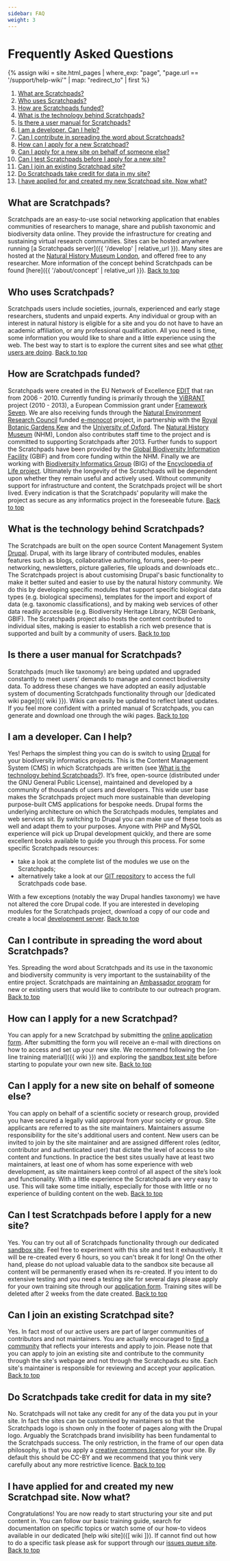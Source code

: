 ```yaml
---
sidebar: FAQ
weight: 3
---
```


Frequently Asked Questions
==========================

{% assign wiki = site.html_pages | where_exp: "page", "page.url == '/support/help-wiki'" | map: "redirect_to" | first  %}

1.  [What are Scratchpads?](#what-are-scratchpads)
2.  [Who uses Scratchpads?](#who-uses-scratchpads)
3.  [How are Scratchpads funded?](#how-are-scratchpads-funded)
4.  [What is the technology behind Scratchpads?](#what-is-the-technology-behind-scratchpads)
5.  [Is there a user manual for Scratchpads?](#is-there-a-user-manual-for-scratchpads)
6.  [I am a developer. Can I help?](#i-am-a-developer-can-i-help)
7.  [Can I contribute in spreading the word about Scratchpads?](#can-i-contribute-in-spreading-the-word-about-scratchpads)
8.  [How can I apply for a new Scratchpad?](#how-can-i-apply-for-a-new-scratchpad)
9.  [Can I apply for a new site on behalf of someone else?](#can-i-apply-for-a-new-site-on-behalf-of-someone-else)
10.  [Can I test Scratchpads before I apply for a new site?](#can-i-test-scratchpads-before-i-apply-for-a-new-site)
11.  [Can I join an existing Scratchpad site?](#can-i-join-an-existing-scratchpad-site)
12.  [Do Scratchpads take credit for data in my site?](#do-scratchpads-take-credit-for-data-in-my-site)
13.  [I have applied for and created my new Scratchpad site. Now what?](#i-have-applied-for-and-created-my-new-scratchpad-site-now-what)

## What are Scratchpads?
Scratchpads are an easy-to-use social networking application that enables communities of researchers to manage, share and publish taxonomic and biodiversity data online. They provide the infrastructure for creating and sustaining virtual research communities. Sites can be hosted anywhere running [a Scratchpads server]({{ '/develop' | relative_url }}). Many sites are hosted at the [Natural History Museum London](http://www.nhm.ac.uk), and offered free to any researcher. More information of the concept behind Scratchpads can be found [here]({{ '/about/concept' | relative_url }}).
[Back to top](#main)

## Who uses Scratchpads?
Scratchpads users include societies, journals, experienced and early stage researchers, students and unpaid experts. Any individual or group with an interest in natural history is eligible for a site and you do not have to have an academic affiliation, or any professional qualification. All you need is time, some information you would like to share and a little experience using the web. The best way to start is to explore the current sites and see what [other users are doing](../explore/sites-list).
[Back to top](#main)

## How are Scratchpads funded?
Scratchpads were created in the EU Network of Excellence [EDIT](http://www.e-taxonomy.eu) that ran from 2006 - 2010. Currently funding is primarily through the [ViBRANT](http://vbrant.scratchpads.org) project (2010 - 2013), a European Commission grant under [Framework Seven](http://cordis.europa.eu/fp7/home_en.html). We are also receiving funds through the [Natural Environment Research Council](http://www.nerc.ac.uk/) funded [e-monocot](http://www.e-monocot.org) project, in partnership with the [Royal Botanic Gardens Kew](http://www.kew.org) and the [University of Oxford](http://www.ox.ac.uk/). The [Natural History Museum](http://www.nhm.ac.uk) (NHM), London also contributes staff time to the project and is committed to supporting Scratchpads after 2013. Further funds to support the Scratchpads have been provided by the [Global Biodiversity Information Facility](http://www.gbif.org) (GBIF) and from core funding within the NHM. Finally we are working with [Biodiversity Informatics Group](http://eol.org/info/234) (BIG) of the [Encyclopedia of Life project](http://www.eol.org).
Ultimately the longevity of the Scratchpads will be dependent upon whether they remain useful and actively used. Without community support for infrastructure and content, the Scratchpads project will be short lived. Every indication is that the Scratchpads' popularity will make the project as secure as any informatics project in the foreseeable future.
[Back to top](#main)

## What is the technology behind Scratchpads?
The Scratchpads are built on the open source Content Management System [Drupal](http://www.drupal.org). Drupal, with its large library of contributed modules, enables features such as blogs, collaborative authoring, forums, peer-to-peer networking, newsletters, picture galleries, file uploads and downloads etc..
The Scratchpads project is about customising Drupal's basic functionality to make it better suited and easier to use by the natural history community. We do this by developing specific modules that support specific biological data types (e.g. biological specimens), templates for the import and export of data (e.g. taxonomic classifications), and by making web services of other data readily accessible (e.g. Biodiversity Heritage Library, NCBI Genbank, GBIF). The Scratchpads project also hosts the content contributed to individual sites, making is easier to establish a rich web presence that is supported and built by a community of users.
[Back to top](#main)

## Is there a user manual for Scratchpads?
Scratchpads (much like taxonomy) are being updated and upgraded constantly to meet users’ demands to manage and connect biodiversity data. To address these changes we have adopted an easily adjustable system of documenting Scratchpads functionality through our [dedicated wiki page]({{ wiki }}). Wikis can easily be updated to reflect latest updates. If you feel more confident with a printed manual of Scratchpads, you can generate and download one through the wiki pages.
[Back to top](#main)

## I am a developer. Can I help?
Yes! Perhaps the simplest thing you can do is switch to using [Drupal](http://www.drupal.org) for your biodiversity informatics projects. This is the Content Management System (CMS) in which Scratchpads are written (see [What is the technology behind Scratchpads?](#what-is-the-technology-behind-scratchpads)). It’s free, open-source (distributed under the GNU General Public License), maintained and developed by a community of thousands of users and developers. This wide user base makes the Scratchpads project much more sustainable than developing purpose-built CMS applications for bespoke needs.
Drupal forms the underlying architecture on which the Scratchpads modules, templates and web services sit. By switching to Drupal you can make use of these tools as well and adapt them to your purposes. Anyone with PHP and MySQL experience will pick up Drupal development quickly, and there are some excellent books available to guide you through this process. For some specific Scratchpads resources:

*   take a look at the complete list of the modules we use on the Scratchpads;
*   alternatively take a look at our [GIT repository](../develop/repository) to access the full Scratchpads code base.

With a few exceptions (notably the way Drupal handles taxonomy) we have not altered the core Drupal code. If you are interested in developing modules for the Scratchpads project, download a copy of our code and create a local [development server](../develop).
[Back to top](#main)

## Can I contribute in spreading the word about Scratchpads?
Yes. Spreading the word about Scratchpads and its use in the taxonomic and biodiversity community is very important to the sustainability of the entire project. Scratchpads are maintaining an [Ambassador program](../support/ambassadors) for new or existing users that would like to contribute to our outreach program.
[Back to top](#main)

## How can I apply for a new Scratchpad?
You can apply for a new Scratchpad by submitting the [online application form](http://get.scratchpads.org). After submitting the form you will receive an e-mail with directions on how to access and set up your new site. We recommend following the [on-line training material]({{ wiki }}) and exploring the [sandbox test site](../support/sandbox) before starting to populate your own new site.
[Back to top](#main)

## Can I apply for a new site on behalf of someone else?
You can apply on behalf of a scientific society or research group, provided you have secured a legally valid approval from your society or group. Site applicants are referred to as the site maintainers. Maintainers assume responsibility for the site's additional users and content. New users can be invited to join by the site maintainer and are assigned different roles (editor, contributor and authenticated user) that dictate the level of access to site content and functions. In practice the best sites usually have at least two maintainers, at least one of whom has some experience with web development, as site maintainers keep control of all aspect of the site’s look and functionality. With a little experience the Scratchpads are very easy to use. This will take some time initially, especially for those with little or no experience of building content on the web.
[Back to top](#main)

## Can I test Scratchpads before I apply for a new site?
Yes. You can try out all of Scratchpads functionality through our dedicated [sandbox site](http://sandbox.scratchpads.org). Feel free to experiment with this site and test it exhaustively. It will be re-created every 6 hours, so you can't break it for long! On the other hand, please do not upload valuable data to the sandbox site because all content will be permanently erased when its re-created. If you intent to do extensive testing and you need a testing site for several days please apply for your own training site through our [application form](../support/training/apply-for-site). Training sites will be deleted after 2 weeks from the date created.
[Back to top](#main)

## Can I join an existing Scratchpad site?
Yes. In fact most of our active users are part of larger communities of contributors and not maintainers. You are actually encouraged to [find a community](../explore/sites-list) that reflects your interests and apply to join. Please note that you can apply to join an existing site and contribute to the community through the site's webpage and not through the Scratchpads.eu site. Each site's maintainer is responsible for reviewing and accept your application.
[Back to top](#main)

## Do Scratchpads take credit for data in my site?
No. Scratchpads will not take any credit for any of the data you put in your site. In fact the sites can be customised by maintainers so that the Scratchpads logo is shown only in the footer of pages along with the Drupal logo. Arguably the Scratchpads brand invisibility has been fundamental to the Scratchpads success. The only restriction, in the frame of our open data philosophy, is that you apply a [creative commons licence](http://www.creativecommons.org/) for your site. By default this should be CC-BY and we recommend that you think very carefully about any more restrictive licence.
[Back to top](#main)

## I have applied for and created my new Scratchpad site. Now what?
Congratulations! You are now ready to start structuring your site and put content in. You can follow our basic training guide, search for documentation on specific topics or watch some of our how-to videos available in our dedicated [help wiki site]({[ wiki ]}). If cannot find out how to do a specific task please ask for support through our [issues queue site](http://dev.scratchpads.eu).
[Back to top](#main)
